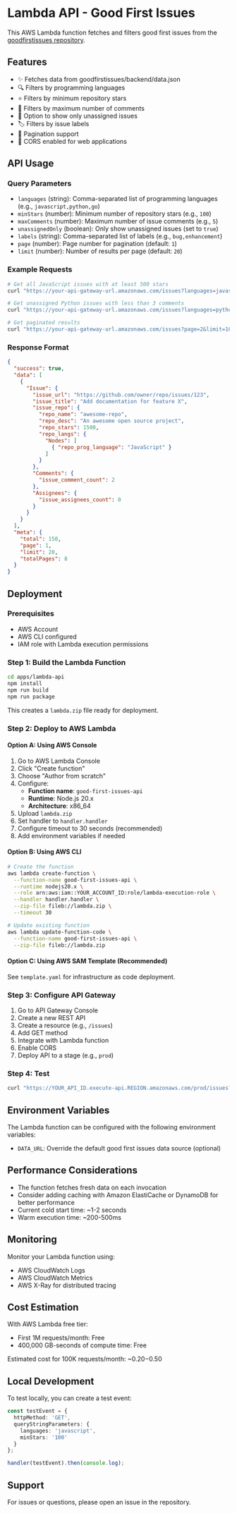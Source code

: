 # Lambda API - Good First Issues

This AWS Lambda function fetches and filters good first issues from the [goodfirstissues repository](https://github.com/iedr/goodfirstissues).

## Features

- ✨ Fetches data from goodfirstissues/backend/data.json
- 🔍 Filters by programming languages
- ⭐ Filters by minimum repository stars
- 💬 Filters by maximum number of comments
- 👤 Option to show only unassigned issues
- 🏷️ Filters by issue labels
- 📄 Pagination support
- 🚀 CORS enabled for web applications

## API Usage

### Query Parameters

- `languages` (string): Comma-separated list of programming languages (e.g., `javascript,python,go`)
- `minStars` (number): Minimum number of repository stars (e.g., `100`)
- `maxComments` (number): Maximum number of issue comments (e.g., `5`)
- `unassignedOnly` (boolean): Only show unassigned issues (set to `true`)
- `labels` (string): Comma-separated list of labels (e.g., `bug,enhancement`)
- `page` (number): Page number for pagination (default: `1`)
- `limit` (number): Number of results per page (default: `20`)

### Example Requests

```bash
# Get all JavaScript issues with at least 500 stars
curl "https://your-api-gateway-url.amazonaws.com/issues?languages=javascript&minStars=500"

# Get unassigned Python issues with less than 3 comments
curl "https://your-api-gateway-url.amazonaws.com/issues?languages=python&unassignedOnly=true&maxComments=3"

# Get paginated results
curl "https://your-api-gateway-url.amazonaws.com/issues?page=2&limit=10"
```

### Response Format

```json
{
  "success": true,
  "data": [
    {
      "Issue": {
        "issue_url": "https://github.com/owner/repo/issues/123",
        "issue_title": "Add documentation for feature X",
        "issue_repo": {
          "repo_name": "awesome-repo",
          "repo_desc": "An awesome open source project",
          "repo_stars": 1500,
          "repo_langs": {
            "Nodes": [
              { "repo_prog_language": "JavaScript" }
            ]
          }
        },
        "Comments": {
          "issue_comment_count": 2
        },
        "Assignees": {
          "issue_assignees_count": 0
        }
      }
    }
  ],
  "meta": {
    "total": 150,
    "page": 1,
    "limit": 20,
    "totalPages": 8
  }
}
```

## Deployment

### Prerequisites

- AWS Account
- AWS CLI configured
- IAM role with Lambda execution permissions

### Step 1: Build the Lambda Function

```bash
cd apps/lambda-api
npm install
npm run build
npm run package
```

This creates a `lambda.zip` file ready for deployment.

### Step 2: Deploy to AWS Lambda

#### Option A: Using AWS Console

1. Go to AWS Lambda Console
2. Click "Create function"
3. Choose "Author from scratch"
4. Configure:
   - **Function name**: `good-first-issues-api`
   - **Runtime**: Node.js 20.x
   - **Architecture**: x86_64
5. Upload `lambda.zip`
6. Set handler to `handler.handler`
7. Configure timeout to 30 seconds (recommended)
8. Add environment variables if needed

#### Option B: Using AWS CLI

```bash
# Create the function
aws lambda create-function \
  --function-name good-first-issues-api \
  --runtime nodejs20.x \
  --role arn:aws:iam::YOUR_ACCOUNT_ID:role/lambda-execution-role \
  --handler handler.handler \
  --zip-file fileb://lambda.zip \
  --timeout 30

# Update existing function
aws lambda update-function-code \
  --function-name good-first-issues-api \
  --zip-file fileb://lambda.zip
```

#### Option C: Using AWS SAM Template (Recommended)

See `template.yaml` for infrastructure as code deployment.

### Step 3: Configure API Gateway

1. Go to API Gateway Console
2. Create a new REST API
3. Create a resource (e.g., `/issues`)
4. Add GET method
5. Integrate with Lambda function
6. Enable CORS
7. Deploy API to a stage (e.g., `prod`)

### Step 4: Test

```bash
curl "https://YOUR_API_ID.execute-api.REGION.amazonaws.com/prod/issues?languages=javascript"
```

## Environment Variables

The Lambda function can be configured with the following environment variables:

- `DATA_URL`: Override the default good first issues data source (optional)

## Performance Considerations

- The function fetches fresh data on each invocation
- Consider adding caching with Amazon ElastiCache or DynamoDB for better performance
- Current cold start time: ~1-2 seconds
- Warm execution time: ~200-500ms

## Monitoring

Monitor your Lambda function using:
- AWS CloudWatch Logs
- AWS CloudWatch Metrics
- AWS X-Ray for distributed tracing

## Cost Estimation

With AWS Lambda free tier:
- First 1M requests/month: Free
- 400,000 GB-seconds of compute time: Free

Estimated cost for 100K requests/month: ~$0.20-$0.50

## Local Development

To test locally, you can create a test event:

```typescript
const testEvent = {
  httpMethod: 'GET',
  queryStringParameters: {
    languages: 'javascript',
    minStars: '100'
  }
};

handler(testEvent).then(console.log);
```

## Support

For issues or questions, please open an issue in the repository.

